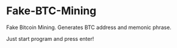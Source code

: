 # Fake-BTC-Mining
Fake Bitcoin Mining. Generates BTC address and memonic phrase.

Just start program and press enter!
